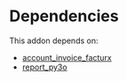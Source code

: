 # Dependencies

This addon depends on:

- [account_invoice_facturx](../../odoo-bringout-oca-edi-account_invoice_facturx)
- [report_py3o](../../odoo-bringout-oca-reporting-engine-report_py3o)
